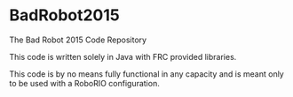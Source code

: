 # BadRobot2015
The Bad Robot 2015 Code Repository

This code is written solely in Java with FRC provided libraries.

This code is by no means fully functional in any capacity and is meant only to be used with a RoboRIO configuration.

